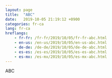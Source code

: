 ```yaml
---
layout: page
title:  "ABC"
date:   2019-10-05 21:19:12 +0900
categories: fr-ca
lang: fr-ca
hreflangs:
    - fr-fr: /fr-fr/2019/10/05/fr-fr-abc.html
    - en-us: /en-us/2019/10/05/en-us-abc.html
    - de-de: /de-de/2019/10/05/de-de-abc.html
    - es-es: /es-es/2019/10/05/es-es-abc.html
    - es-mx: /es-mx/2019/10/05/es-mx-abc.html
---
```

ABC
